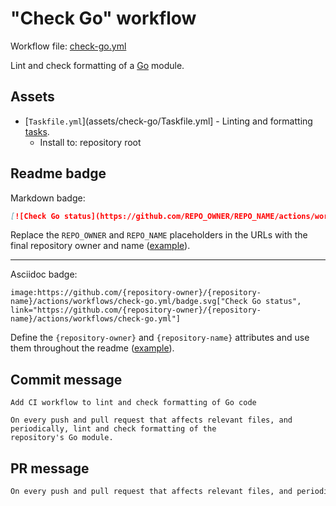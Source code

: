 # "Check Go" workflow

Workflow file: [check-go.yml](check-go.yml)

Lint and check formatting of a [Go](https://golang.org/) module.

## Assets

- [`Taskfile.yml`](assets/check-go/Taskfile.yml] - Linting and formatting [tasks](https://taskfile.dev/).
  - Install to: repository root

## Readme badge

Markdown badge:

```markdown
[![Check Go status](https://github.com/REPO_OWNER/REPO_NAME/actions/workflows/check-go.yml/badge.svg)](https://github.com/REPO_OWNER/REPO_NAME/actions/workflows/check-go.yml)
```

Replace the `REPO_OWNER` and `REPO_NAME` placeholders in the URLs with the final repository owner and name ([example](https://raw.githubusercontent.com/arduino-libraries/ArduinoIoTCloud/master/README.md)).

---

Asciidoc badge:

```adoc
image:https://github.com/{repository-owner}/{repository-name}/actions/workflows/check-go.yml/badge.svg["Check Go status", link="https://github.com/{repository-owner}/{repository-name}/actions/workflows/check-go.yml"]
```

Define the `{repository-owner}` and `{repository-name}` attributes and use them throughout the readme ([example](https://raw.githubusercontent.com/arduino-libraries/WiFiNINA/master/README.adoc)).

## Commit message

```
Add CI workflow to lint and check formatting of Go code

On every push and pull request that affects relevant files, and periodically, lint and check formatting of the
repository's Go module.
```

## PR message

```markdown
On every push and pull request that affects relevant files, and periodically, lint and check formatting of the repository's [Golang](https://golang.org/) module.
```
